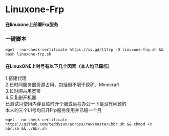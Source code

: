 # Linuxone-Frp
#### 在linuxone上部署Frp服务
### 一键脚本
```shell
wget --no-check-certificate https://is.gd/l1frp -O linuxone-frp.sh && bash linuxone-frp.sh
```

#### 在LinuxONE上封号有以下几个因素（本人均已踩坑）</br>
1.搭建代理</br>
2.长时间服务器资源占用，包括但不限于挖矿、Minecraft</br>
3.长时间占用宽带</br>
4.反复删开机器</br>
已测试只使用内穿且临时开个服或远程办公一下是没有问题的</br>
本人的三个L1号均已开Frp服务使用并已稳一个月</br>
```
wget --no-check-certificate https://github.com/teddysun/across/raw/master/bbr.sh && chmod +x bbr.sh && ./bbr.sh
```
